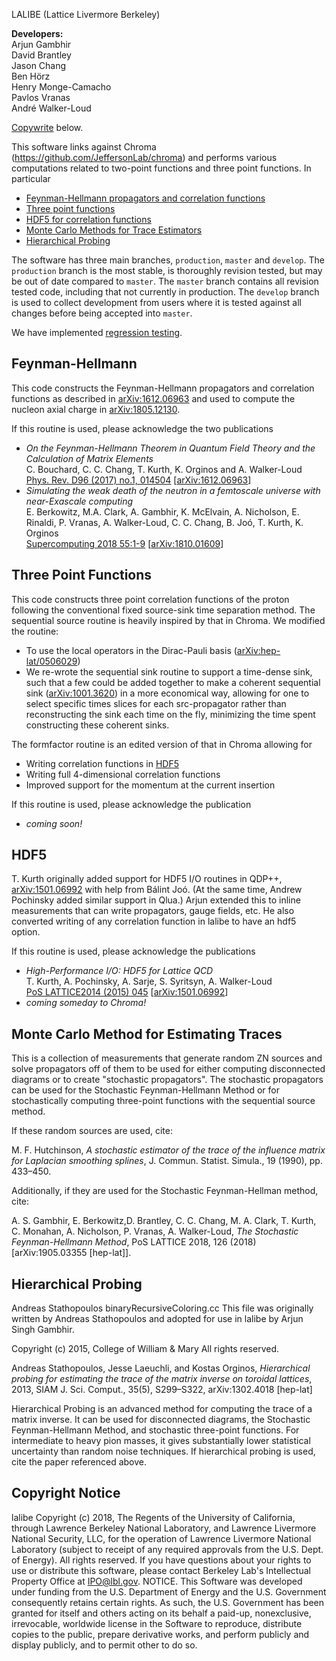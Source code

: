 LALIBE
(Lattice Livermore Berkeley)

**Developers:**  
Arjun Gambhir  
David Brantley  
Jason Chang  
Ben Hörz  
Henry Monge-Camacho  
Pavlos Vranas  
André Walker-Loud

[Copywrite](#copyright-notice) below.

This software links against Chroma (https://github.com/JeffersonLab/chroma) and performs various computations related to two-point functions and three point functions.  In particular
* [Feynman-Hellmann propagators and correlation functions](#feynman-hellmann)
* [Three point functions](#three-point-functions)
* [HDF5 for correlation functions](#hdf5)
* [Monte Carlo Methods for Trace Estimators](#monte-carlo-method-for-estimating-traces)
* [Hierarchical Probing](#hierarchical-probing)

The software has three main branches, `production`, `master` and `develop`.  The `production` branch is the most stable, is thoroughly revision tested, but may be out of date compared to `master`.  The `master` branch contains all revision tested code, including that not currently in production.  The `develop` branch is used to collect development from users where it is tested against all changes before being accepted into `master`.


We have implemented [regression testing](https://github.com/callat-qcd/lalibe/wiki/Regression-Testing).



## Feynman-Hellmann
This code constructs the Feynman-Hellmann propagators and correlation functions as described in [arXiv:1612.06963](https://arxiv.org/abs/1612.06963) and used to compute the nucleon axial charge in [arXiv:1805.12130](https://arxiv.org/abs/1805.12130).  

If this routine is used, please acknowledge the two publications
- *On the Feynman-Hellmann Theorem in Quantum Field Theory and the Calculation of Matrix Elements*  
  C. Bouchard, C. C. Chang, T. Kurth, K. Orginos and A. Walker-Loud  
  [Phys. Rev. D96 (2017) no.1, 014504](https://journals.aps.org/prd/abstract/10.1103/PhysRevD.96.014504) [[arXiv:1612.06963](https://arxiv.org/abs/1612.06963)]
- *Simulating the weak death of the neutron in a femtoscale universe with near-Exascale computing*  
  E. Berkowitz, M.A. Clark, A. Gambhir, K. McElvain, A. Nicholson, E. Rinaldi, P. Vranas, A. Walker-Loud, C. C. Chang, B. Joó, T. Kurth, K. Orginos  
  [Supercomputing 2018 55:1-9](http://dl.acm.org/citation.cfm?id=3291656.3291730) [[arXiv:1810.01609](https://arxiv.org/abs/1810.01609)]


## Three Point Functions
This code constructs three point correlation functions of the proton following the conventional fixed source-sink time separation method.  The sequential source routine is heavily inspired by that in Chroma.  We modified the routine: 
* To use the local operators in the Dirac-Pauli basis ([arXiv:hep-lat/0506029](https://arxiv.org/abs/hep-lat/0506029))
* We re-wrote the sequential sink routine to support a time-dense sink, such that a few could be added together to make a coherent sequential sink ([arXiv:1001.3620](https://arxiv.org/abs/1001.3620)) in a more economical way, allowing for one to select specific times slices for each src-propagator rather than reconstructing the sink each time on the fly, minimizing the time spent constructing these coherent sinks.  

The formfactor routine is an edited version of that in Chroma allowing for
* Writing correlation functions in [HDF5](#hdf5)
* Writing full 4-dimensional correlation functions
* Improved support for the momentum at the current insertion

If this routine is used, please acknowledge the publication
* *coming soon!*


## HDF5
T. Kurth originally added support for HDF5 I/O routines in QDP++, [arXiv:1501.06992](https://arxiv.org/abs/1501.06992) with help from Bálint Joó.  (At the same time, Andrew Pochinsky added similar support in Qlua.)  Arjun extended this to inline measurements that can write propagators, gauge fields, etc. He also converted writing of any correlation function in lalibe to have an hdf5 option.

If this routine is used, please acknowledge the publications
* *High-Performance I/O: HDF5 for Lattice QCD*  
  T. Kurth, A. Pochinsky, A. Sarje, S. Syritsyn, A. Walker-Loud  
  [PoS LATTICE2014 (2015) 045](https://pos.sissa.it/214/045) [[arXiv:1501.06992](https://arxiv.org/abs/1501.06992)]
* *coming someday to Chroma!*

## Monte Carlo Method for Estimating Traces
This is a collection of measurements that generate random ZN sources and solve propagators off of them to be used for either computing disconnected diagrams or to create "stochastic propagators". The stochastic propagators can be used for the Stochastic Feynman-Hellmann Method or for stochastically computing three-point functions with the sequential source method. 

If these random sources are used, cite:

M. F. Hutchinson, *A stochastic estimator of the trace of the influence matrix for Laplacian
smoothing splines*, J. Commun. Statist. Simula., 19 (1990), pp. 433–450.

Additionally, if they are used for the Stochastic Feynman-Hellman method, cite:

A. S. Gambhir, E. Berkowitz,D. Brantley, C. C. Chang, M. A. Clark, T. Kurth, C. Monahan,
A. Nicholson, P. Vranas, A. Walker-Loud, *The Stochastic Feynman-Hellmann Method*, PoS
LATTICE 2018, 126 (2018) [arXiv:1905.03355 [hep-lat]].

## Hierarchical Probing
Andreas Stathopoulos 
binaryRecursiveColoring.cc
This file was originally written by Andreas Stathopoulos and adopted for use in lalibe by Arjun Singh Gambhir.

Copyright (c) 2015, College of William & Mary
All rights reserved.

Andreas Stathopoulos, Jesse Laeuchli, and Kostas Orginos, *Hierarchical probing for estimating the
trace of the matrix inverse on toroidal lattices*, 2013, SIAM J. Sci. Comput., 35(5), S299–S322, arXiv:1302.4018 [hep-lat]

Hierarchical Probing is an advanced method for computing the trace of a matrix inverse. It can be used for disconnected diagrams, the Stochastic Feynman-Hellmann Method, and stochastic three-point functions. For intermediate to heavy pion masses, it gives substantially lower statistical uncertainty than random noise techniques. If hierarchical probing is used, cite the paper referenced above. 


## Copyright Notice

lalibe Copyright (c) 2018, The Regents of the University of California, through Lawrence Berkeley National Laboratory, and Lawrence Livermore National Security, LLC, for the operation of Lawrence Livermore National Laboratory (subject to receipt of any required approvals from the U.S. Dept. of Energy). All rights reserved.
If you have questions about your rights to use or distribute this software, please contact Berkeley Lab's Intellectual Property Office at IPO@lbl.gov.
NOTICE. This Software was developed under funding from the U.S. Department of Energy and the U.S. Government consequently retains certain rights. As such, the U.S. Government has been granted for itself and others acting on its behalf a paid-up, nonexclusive, irrevocable, worldwide license in the Software to reproduce, distribute copies to the public, prepare derivative works, and perform publicly and display publicly, and to permit other to do so.

